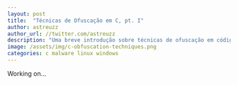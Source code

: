 ```yaml
---
layout: post
title:  "Técnicas de Ofuscação em C, pt. I"
author: astreuzz
author_url: //twitter.com/astreuzz
description: "Uma breve introdução sobre técnicas de ofuscação em códigos escritos em C"
image: /assets/img/c-obfuscation-techniques.png
categories: c malware linux windows 
---
```


Working on...
